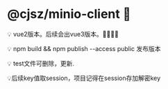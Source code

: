 # @cjsz/minio-client :chicken:


:bulb: vue2版本。后续会出vue3版本。:mega::mega::mega::mega:


:bulb: npm build && npm publish --access public 发布版本


:bulb: test文件可删除，更新.


:bulb:后续key值取session，项目记得在session存加解密key